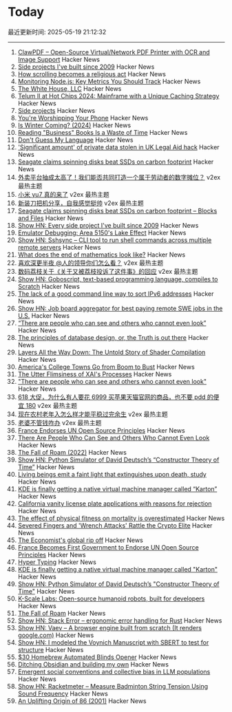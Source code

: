 # Today

最近更新时间: 2025-05-19 21:12:32

--- 
1. [ClawPDF – Open-Source Virtual/Network PDF Printer with OCR and Image Support](https://github.com/clawsoftware/clawPDF) Hacker News
2. [Side projects I've built since 2009](https://naeemnur.com/side-projects/) Hacker News
3. [How scrolling becomes a religious act](https://etymology.substack.com/p/youre-literally-worshipping-your) Hacker News
4. [Monitoring Node.js: Key Metrics You Should Track](https://last9.io/blog/node-js-key-metrics/) Hacker News
5. [The White House, LLC](https://english.elpais.com/economy-and-business/2025-05-19/the-white-house-llc.html) Hacker News
6. [Telum II at Hot Chips 2024: Mainframe with a Unique Caching Strategy](https://chipsandcheese.com/p/telum-ii-at-hot-chips-2024-mainframe-with-a-unique-caching-strategy) Hacker News
7. [Side projects](https://naeemnur.com/side-projects/) Hacker News
8. [You're Worshipping Your Phone](https://etymology.substack.com/p/youre-literally-worshipping-your) Hacker News
9. [Is Winter Coming? (2024)](https://www.datagubbe.se/winter/) Hacker News
10. [Reading "Business" Books Is a Waste of Time](https://antemedian.substack.com/p/why-reading-business-books-is-a-waste) Hacker News
11. [Don't Guess My Language](https://vitonsky.net/blog/2025/05/17/language-detection/) Hacker News
12. ['Significant amount' of private data stolen in UK Legal Aid hack](https://www.bbc.co.uk/news/articles/cgr5g4pv2l0o) Hacker News
13. [Seagate claims spinning disks beat SSDs on carbon footprint](https://blocksandfiles.com/2025/04/16/seagate-decarbonizing-data-report/) Hacker News
14. [外卖平台抽成太高了！我们能否共同打造一个属于劳动者的数字摊位？](https://www.v2ex.com/t/1132723) v2ex 最热主题
15. [小米 yu7 真的来了](https://www.v2ex.com/t/1132689) v2ex 最热主题
16. [新装刀把机分享，自我感觉挺帅](https://www.v2ex.com/t/1132662) v2ex 最热主题
17. [Seagate claims spinning disks beat SSDs on carbon footprint – Blocks and Files](https://blocksandfiles.com/2025/04/16/seagate-decarbonizing-data-report/) Hacker News
18. [Show HN: Every side project I've built since 2009](https://naeemnur.com/side-projects/) Hacker News
19. [Emulator Debugging: Area 5150's Lake Effect](https://martypc.blogspot.com/2025/05/emulator-debugging-area-5150s-lake.html) Hacker News
20. [Show HN: Sshsync – CLI tool to run shell commands across multiple remote servers](https://github.com/Blackmamoth/sshsync) Hacker News
21. [What does the end of mathematics look like?](https://www.awanderingmind.blog/posts/2025-05-18-what-does-the-end-of-mathematics-look-like.html) Hacker News
22. [喜欢深更半夜 @人的领导你们怎么看？](https://www.v2ex.com/t/1132635) v2ex 最热主题
23. [数码荔枝关于《关于又被荔枝投诉了这件事》的回应](https://www.v2ex.com/t/1132599) v2ex 最热主题
24. [Show HN: Goboscript, text-based programming language, compiles to Scratch](https://github.com/aspizu/goboscript) Hacker News
25. [The lack of a good command line way to sort IPv6 addresses](https://utcc.utoronto.ca/~cks/space/blog/unix/SortingIPv6Addresses) Hacker News
26. [Show HN: Job board aggregator for best paying remote SWE jobs in the U.S.](https://www.remoteswe.fyi) Hacker News
27. [“There are people who can see and others who cannot even look”](https://worldhistory.substack.com/p/there-are-people-who-can-see-and) Hacker News
28. [The principles of database design, or, the Truth is out there](https://ebellani.github.io/blog/2025/the-principles-of-database-design-or-the-truth-is-out-there/) Hacker News
29. [Layers All the Way Down: The Untold Story of Shader Compilation](https://moonside.games/posts/layers-all-the-way-down/) Hacker News
30. [America's College Towns Go from Boom to Bust](https://www.wsj.com/us-news/education/college-towns-economy-macomb-illinois-aae84dcc) Hacker News
31. [The Utter Flimsiness of XAI's Processes](https://smol.news/p/the-utter-flimsiness-of-xais-processes) Hacker News
32. ["There are people who can see and others who cannot even look"](https://worldhistory.substack.com/p/there-are-people-who-can-see-and) Hacker News
33. [618 大促，为什么有人要花 6999 买苹果天猫官网的商品，也不要 pdd 的便宜 180](https://www.v2ex.com/t/1132608) v2ex 最热主题
34. [现在农村老年入怎么样才能平稳过完余生](https://www.v2ex.com/t/1132607) v2ex 最热主题
35. [老婆不管钱咋办](https://www.v2ex.com/t/1132606) v2ex 最热主题
36. [France Endorses UN Open Source Principles](https://social.numerique.gouv.fr/@codegouvfr/114529954373492878) Hacker News
37. [There Are People Who Can See and Others Who Cannot Even Look](https://worldhistory.substack.com/p/there-are-people-who-can-see-and) Hacker News
38. [The Fall of Roam (2022)](https://every.to/superorganizers/the-fall-of-roam) Hacker News
39. [Show HN: Python Simulator of David Deutsch’s “Constructor Theory of Time”](https://github.com/gvelesandro/constructor-theory-simulator) Hacker News
40. [Living beings emit a faint light that extinguishes upon death, study](https://phys.org/news/2025-05-emit-faint-extinguishes-death.html) Hacker News
41. [KDE is finally getting a native virtual machine manager called “Karton”](https://www.neowin.net/news/kde-is-finally-getting-a-native-virtual-machine-manager-called-karton/) Hacker News
42. [California vanity license plate applications with reasons for rejection](https://github.com/veltman/ca-license-plates) Hacker News
43. [The effect of physical fitness on mortality is overestimated](https://www.uu.se/en/press/press-releases/2025/2025-05-15-the-effect-of-physical-fitness-on-mortality-is-overestimated) Hacker News
44. [Severed Fingers and 'Wrench Attacks' Rattle the Crypto Elite](https://www.wsj.com/finance/currencies/crypto-industry-robberies-attacks-32c2867a) Hacker News
45. [The Economist's global rip off](https://halcrawford.substack.com/p/the-economists-global-rip-off) Hacker News
46. [France Becomes First Government to Endorse UN Open Source Principles](https://social.numerique.gouv.fr/@codegouvfr/114529954373492878) Hacker News
47. [Hyper Typing](https://pscanf.com/s/341/) Hacker News
48. [KDE is finally getting a native virtual machine manager called "Karton"](https://www.neowin.net/news/kde-is-finally-getting-a-native-virtual-machine-manager-called-karton/) Hacker News
49. [Show HN: Python Simulator of David Deutsch’s "Constructor Theory of Time"](https://github.com/gvelesandro/constructor-theory-simulator) Hacker News
50. [K-Scale Labs: Open-source humanoid robots, built for developers](https://www.kscale.dev/) Hacker News
51. [The Fall of Roam](https://every.to/superorganizers/the-fall-of-roam) Hacker News
52. [Show HN: Stack Error – ergonomic error handling for Rust](https://github.com/gmcgoldr/stackerror) Hacker News
53. [Show HN: Vaev – A browser engine built from scratch (It renders google.com)](https://github.com/skift-org/vaev) Hacker News
54. [Show HN: I modeled the Voynich Manuscript with SBERT to test for structure](https://github.com/brianmg/voynich-nlp-analysis) Hacker News
55. [$30 Homebrew Automated Blinds Opener](https://sifter.org/~simon/journal/20240718.html) Hacker News
56. [Ditching Obsidian and building my own](https://amberwilliams.io/blogs/building-my-own-pkms) Hacker News
57. [Emergent social conventions and collective bias in LLM populations](https://www.science.org/doi/10.1126/sciadv.adu9368) Hacker News
58. [Show HN: Racketmeter – Measure Badminton String Tension Using Sound Frequency](https://www.racketmeter.com/) Hacker News
59. [An Uplifting Origin of 86 (2001)](https://muse.jhu.edu/article/2832) Hacker News
